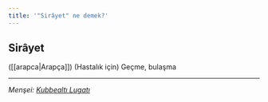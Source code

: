 ```yaml
---
title: '"Sirâyet" ne demek?'
---
```


## Sirâyet
([[arapca|Arapça]]) (Hastalık için) Geçme, bulaşma

---
*Menşei: [Kubbealtı Lugatı](https://www.lugatim.com/s/Sirâyet)*